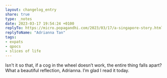 ```yaml
---
layout: changelog_entry
share: true
type: _notes
date: 2023-03-17 19:54:24 +0100
replyTo: https://micro.popagandhi.com/2023/03/17/a-singapore-story.html
replyToName: "Adrianna Tan"
tags:
- expats
- qpocs
- slices of life
---
```

Isn't it so that, if a cog in the wheel doesn’t work, the entire thing falls apart? What a beautiful reflection, Adrianna. I’m glad I read it today.